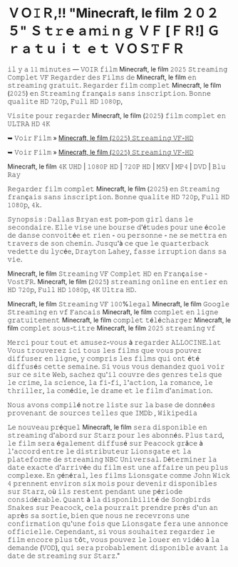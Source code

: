 #  ＶＯ𝙸Ｒ,!! "Minecraft, le film ２０２５" Ｓｔ𝚛ｅａｍ𝚒ｎｇ ＶＦ [ＦＲ!] Ｇｒａｔｕｉｔ ｅｔ ＶＯＳ𝚃ＦＲ 

𝚒𝚕 𝚢 𝚊 𝟷𝟷 𝚖𝚒𝚗𝚞𝚝𝚎𝚜 — 𝚅𝙾𝙸𝚁 𝚏𝚒𝚕𝚖 Minecraft, le film 𝟸𝟶𝟸𝟻 𝚂𝚝𝚛𝚎𝚊𝚖𝚒𝚗𝚐 𝙲𝚘𝚖𝚙𝚕𝚎𝚝 𝚅𝙵 𝚁𝚎𝚐𝚊𝚛𝚍𝚎𝚛 𝚍𝚎𝚜 𝙵𝚒𝚕𝚖𝚜 𝚍𝚎 Minecraft, le film 𝚎𝚗 𝚜𝚝𝚛𝚎𝚊𝚖𝚒𝚗𝚐 𝚐𝚛𝚊𝚝𝚞𝚒𝚝. 𝚁𝚎𝚐𝚊𝚛𝚍𝚎𝚛 𝚏𝚒𝚕𝚖 𝚌𝚘𝚖𝚙𝚕𝚎𝚝 Minecraft, le film (𝟸𝟶𝟸𝟻) 𝚎𝚗 𝚂𝚝𝚛𝚎𝚊𝚖𝚒𝚗𝚐 𝚏𝚛𝚊𝚗ç𝚊𝚒𝚜 𝚜𝚊𝚗𝚜 𝚒𝚗𝚜𝚌𝚛𝚒𝚙𝚝𝚒𝚘𝚗. 𝙱𝚘𝚗𝚗𝚎 𝚚𝚞𝚊𝚕𝚒𝚝𝚎 𝙷𝙳 𝟽𝟸𝟶𝚙, 𝙵𝚞𝚕𝚕 𝙷𝙳 𝟷𝟶𝟾𝟶𝚙,

𝚅𝚒𝚜𝚒𝚝𝚎 𝚙𝚘𝚞𝚛 𝚛𝚎𝚐𝚊𝚛𝚍𝚎𝚛 Minecraft, le film (𝟸𝟶𝟸𝟻) 𝚏𝚒𝚕𝚖 𝚌𝚘𝚖𝚙𝚕𝚎𝚝 𝚎𝚗 𝚄𝙻𝚃𝚁𝙰 𝙷𝙳 𝟺𝙺

➥ 𝚅𝚘𝚒𝚛 𝙵𝚒𝚕𝚖 » [Minecraft, le film (𝟸𝟶𝟸𝟻) 𝚂𝚝𝚛𝚎𝚊𝚖𝚒𝚗𝚐 𝚅𝙵-𝙷𝙳](https://t.co/cZJO3kd67A)

➥ 𝚅𝚘𝚒𝚛 𝙵𝚒𝚕𝚖 » [Minecraft, le film (𝟸𝟶𝟸𝟻) 𝚂𝚝𝚛𝚎𝚊𝚖𝚒𝚗𝚐 𝚅𝙵-𝙷𝙳](https://t.co/cZJO3kd67A)

Minecraft, le film 𝟺𝙺 𝚄𝙷𝙳 | 𝟷𝟶𝟾𝟶𝙿 𝙷𝙳 | 𝟽𝟸𝟶𝙿 𝙷𝙳 | 𝙼𝙺𝚅 | 𝙼𝙿𝟺 | 𝙳𝚅𝙳 | 𝙱𝚕𝚞 𝚁𝚊𝚢

𝚁𝚎𝚐𝚊𝚛𝚍𝚎𝚛 𝚏𝚒𝚕𝚖 𝚌𝚘𝚖𝚙𝚕𝚎𝚝 Minecraft, le film (𝟸𝟶𝟸𝟻) 𝚎𝚗 𝚂𝚝𝚛𝚎𝚊𝚖𝚒𝚗𝚐 𝚏𝚛𝚊𝚗ç𝚊𝚒𝚜 𝚜𝚊𝚗𝚜 𝚒𝚗𝚜𝚌𝚛𝚒𝚙𝚝𝚒𝚘𝚗. 𝙱𝚘𝚗𝚗𝚎 𝚚𝚞𝚊𝚕𝚒𝚝𝚎 𝙷𝙳 𝟽𝟸𝟶𝚙, 𝙵𝚞𝚕𝚕 𝙷𝙳 𝟷𝟶𝟾𝟶𝚙, 𝟺𝚔.

𝚂𝚢𝚗𝚘𝚙𝚜𝚒𝚜 : 𝙳𝚊𝚕𝚕𝚊𝚜 𝙱𝚛𝚢𝚊𝚗 𝚎𝚜𝚝 𝚙𝚘𝚖-𝚙𝚘𝚖 𝚐𝚒𝚛𝚕 𝚍𝚊𝚗𝚜 𝚕𝚎 𝚜𝚎𝚌𝚘𝚗𝚍𝚊𝚒𝚛𝚎. 𝙴𝚕𝚕𝚎 𝚟𝚒𝚜𝚎 𝚞𝚗𝚎 𝚋𝚘𝚞𝚛𝚜𝚎 𝚍'é𝚝𝚞𝚍𝚎𝚜 𝚙𝚘𝚞𝚛 𝚞𝚗𝚎 é𝚌𝚘𝚕𝚎 𝚍𝚎 𝚍𝚊𝚗𝚜𝚎 𝚌𝚘𝚗𝚟𝚘𝚒𝚝é𝚎 𝚎𝚝 𝚛𝚒𝚎𝚗 - 𝚘𝚞 𝚙𝚎𝚛𝚜𝚘𝚗𝚗𝚎 - 𝚗𝚎 𝚜𝚎 𝚖𝚎𝚝𝚝𝚛𝚊 𝚎𝚗 𝚝𝚛𝚊𝚟𝚎𝚛𝚜 𝚍𝚎 𝚜𝚘𝚗 𝚌𝚑𝚎𝚖𝚒𝚗. 𝙹𝚞𝚜𝚚𝚞'à 𝚌𝚎 𝚚𝚞𝚎 𝚕𝚎 𝚚𝚞𝚊𝚛𝚝𝚎𝚛𝚋𝚊𝚌𝚔 𝚟𝚎𝚍𝚎𝚝𝚝𝚎 𝚍𝚞 𝚕𝚢𝚌é𝚎, 𝙳𝚛𝚊𝚢𝚝𝚘𝚗 𝙻𝚊𝚑𝚎𝚢, 𝚏𝚊𝚜𝚜𝚎 𝚒𝚛𝚛𝚞𝚙𝚝𝚒𝚘𝚗 𝚍𝚊𝚗𝚜 𝚜𝚊 𝚟𝚒𝚎.

Minecraft, le film 𝚂𝚝𝚛𝚎𝚊𝚖𝚒𝚗𝚐 𝚅𝙵 𝙲𝚘𝚖𝚙𝚕𝚎𝚝 𝙷𝙳 𝚎𝚗 𝙵𝚛𝚊𝚗ç𝚊𝚒𝚜𝚎 - 𝚅𝚘𝚜𝚝𝙵𝚁. Minecraft, le film (𝟸𝟶𝟸𝟻) 𝚜𝚝𝚛𝚎𝚊𝚖𝚒𝚗𝚐 𝚘𝚗𝚕𝚒𝚗𝚎 𝚎𝚗 𝚎𝚗𝚝𝚒𝚎𝚛 𝚎𝚗 𝙷𝙳 𝟽𝟸𝟶𝚙, 𝙵𝚞𝚕𝚕 𝙷𝙳 𝟷𝟶𝟾𝟶𝚙, 𝟺𝙺 𝚄𝚕𝚝𝚛𝚊 𝙷𝙳.

Minecraft, le film 𝚂𝚝𝚛𝚎𝚊𝚖𝚒𝚗𝚐 𝚅𝙵 𝟷𝟶𝟶%𝚕𝚎𝚐𝚊𝚕 Minecraft, le film 𝙶𝚘𝚘𝚐𝚕𝚎 𝚂𝚝𝚛𝚎𝚊𝚖𝚒𝚗𝚐 𝚎𝚗 𝚟𝚏 𝙵𝚊𝚗𝚌𝚊𝚒𝚜 Minecraft, le film 𝚌𝚘𝚖𝚙𝚕𝚎𝚝 𝚎𝚗 𝚕𝚒𝚐𝚗𝚎 𝚐𝚛𝚊𝚝𝚞𝚒𝚝𝚎𝚖𝚎𝚗𝚝 Minecraft, le film 𝚌𝚘𝚖𝚙𝚕𝚎𝚝 𝚝é𝚕é𝚌𝚑𝚊𝚛𝚐𝚎𝚛 Minecraft, le film 𝚌𝚘𝚖𝚙𝚕𝚎𝚝 𝚜𝚘𝚞𝚜-𝚝𝚒𝚝𝚛𝚎 Minecraft, le film 𝟸𝟶𝟸𝟻 𝚜𝚝𝚛𝚎𝚊𝚖𝚒𝚗𝚐 𝚟𝚏

𝙼𝚎𝚛𝚌𝚒 𝚙𝚘𝚞𝚛 𝚝𝚘𝚞𝚝 𝚎𝚝 𝚊𝚖𝚞𝚜𝚎𝚣-𝚟𝚘𝚞𝚜 à 𝚛𝚎𝚐𝚊𝚛𝚍𝚎𝚛 𝙰𝙻𝙻𝙾𝙲𝙸𝙽𝙴.𝚕𝚊𝚝 𝚅𝚘𝚞𝚜 𝚝𝚛𝚘𝚞𝚟𝚎𝚛𝚎𝚣 𝚒𝚌𝚒 𝚝𝚘𝚞𝚜 𝚕𝚎𝚜 𝚏𝚒𝚕𝚖𝚜 𝚚𝚞𝚎 𝚟𝚘𝚞𝚜 𝚙𝚘𝚞𝚟𝚎𝚣 𝚍𝚒𝚏𝚏𝚞𝚜𝚎𝚛 𝚎𝚗 𝚕𝚒𝚐𝚗𝚎, 𝚢 𝚌𝚘𝚖𝚙𝚛𝚒𝚜 𝚕𝚎𝚜 𝚏𝚒𝚕𝚖𝚜 𝚚𝚞𝚒 𝚘𝚗𝚝 é𝚝é 𝚍𝚒𝚏𝚏𝚞𝚜é𝚜 𝚌𝚎𝚝𝚝𝚎 𝚜𝚎𝚖𝚊𝚒𝚗𝚎. 𝚂𝚒 𝚟𝚘𝚞𝚜 𝚟𝚘𝚞𝚜 𝚍𝚎𝚖𝚊𝚗𝚍𝚎𝚣 𝚚𝚞𝚘𝚒 𝚟𝚘𝚒𝚛 𝚜𝚞𝚛 𝚌𝚎 𝚜𝚒𝚝𝚎 𝚆𝚎𝚋, 𝚜𝚊𝚌𝚑𝚎𝚣 𝚚𝚞'𝚒𝚕 𝚌𝚘𝚞𝚟𝚛𝚎 𝚍𝚎𝚜 𝚐𝚎𝚗𝚛𝚎𝚜 𝚝𝚎𝚕𝚜 𝚚𝚞𝚎 𝚕𝚎 𝚌𝚛𝚒𝚖𝚎, 𝚕𝚊 𝚜𝚌𝚒𝚎𝚗𝚌𝚎, 𝚕𝚊 𝚏𝚒-𝚏𝚒, 𝚕'𝚊𝚌𝚝𝚒𝚘𝚗, 𝚕𝚊 𝚛𝚘𝚖𝚊𝚗𝚌𝚎, 𝚕𝚎 𝚝𝚑𝚛𝚒𝚕𝚕𝚎𝚛, 𝚕𝚊 𝚌𝚘𝚖é𝚍𝚒𝚎, 𝚕𝚎 𝚍𝚛𝚊𝚖𝚎 𝚎𝚝 𝚕𝚎 𝚏𝚒𝚕𝚖 𝚍'𝚊𝚗𝚒𝚖𝚊𝚝𝚒𝚘𝚗.

𝙽𝚘𝚞𝚜 𝚊𝚟𝚘𝚗𝚜 𝚌𝚘𝚖𝚙𝚒𝚕é 𝚗𝚘𝚝𝚛𝚎 𝚕𝚒𝚜𝚝𝚎 𝚜𝚞𝚛 𝚕𝚊 𝚋𝚊𝚜𝚎 𝚍𝚎 𝚍𝚘𝚗𝚗é𝚎𝚜 𝚙𝚛𝚘𝚟𝚎𝚗𝚊𝚗𝚝 𝚍𝚎 𝚜𝚘𝚞𝚛𝚌𝚎𝚜 𝚝𝚎𝚕𝚕𝚎𝚜 𝚚𝚞𝚎 𝙸𝙼𝙳𝚋 , 𝚆𝚒𝚔𝚒𝚙𝚎𝚍𝚒𝚊

𝙻𝚎 𝚗𝚘𝚞𝚟𝚎𝚊𝚞 𝚙𝚛é𝚚𝚞𝚎𝚕 Minecraft, le film 𝚜𝚎𝚛𝚊 𝚍𝚒𝚜𝚙𝚘𝚗𝚒𝚋𝚕𝚎 𝚎𝚗 𝚜𝚝𝚛𝚎𝚊𝚖𝚒𝚗𝚐 𝚍'𝚊𝚋𝚘𝚛𝚍 𝚜𝚞𝚛 𝚂𝚝𝚊𝚛𝚣 𝚙𝚘𝚞𝚛 𝚕𝚎𝚜 𝚊𝚋𝚘𝚗𝚗é𝚜. 𝙿𝚕𝚞𝚜 𝚝𝚊𝚛𝚍, 𝚕𝚎 𝚏𝚒𝚕𝚖 𝚜𝚎𝚛𝚊 é𝚐𝚊𝚕𝚎𝚖𝚎𝚗𝚝 𝚍𝚒𝚏𝚏𝚞𝚜é 𝚜𝚞𝚛 𝙿𝚎𝚊𝚌𝚘𝚌𝚔 𝚐𝚛â𝚌𝚎 à 𝚕'𝚊𝚌𝚌𝚘𝚛𝚍 𝚎𝚗𝚝𝚛𝚎 𝚕𝚎 𝚍𝚒𝚜𝚝𝚛𝚒𝚋𝚞𝚝𝚎𝚞𝚛 𝙻𝚒𝚘𝚗𝚜𝚐𝚊𝚝𝚎 𝚎𝚝 𝚕𝚊 𝚙𝚕𝚊𝚝𝚎𝚏𝚘𝚛𝚖𝚎 𝚍𝚎 𝚜𝚝𝚛𝚎𝚊𝚖𝚒𝚗𝚐 𝙽𝙱𝙲 𝚄𝚗𝚒𝚟𝚎𝚛𝚜𝚊𝚕. 𝙳é𝚝𝚎𝚛𝚖𝚒𝚗𝚎𝚛 𝚕𝚊 𝚍𝚊𝚝𝚎 𝚎𝚡𝚊𝚌𝚝𝚎 𝚍'𝚊𝚛𝚛𝚒𝚟é𝚎 𝚍𝚞 𝚏𝚒𝚕𝚖 𝚎𝚜𝚝 𝚞𝚗𝚎 𝚊𝚏𝚏𝚊𝚒𝚛𝚎 𝚞𝚗 𝚙𝚎𝚞 𝚙𝚕𝚞𝚜 𝚌𝚘𝚖𝚙𝚕𝚎𝚡𝚎. 𝙴𝚗 𝚐é𝚗é𝚛𝚊𝚕, 𝚕𝚎𝚜 𝚏𝚒𝚕𝚖𝚜 𝙻𝚒𝚘𝚗𝚜𝚐𝚊𝚝𝚎 𝚌𝚘𝚖𝚖𝚎 𝙹𝚘𝚑𝚗 𝚆𝚒𝚌𝚔 𝟺 𝚙𝚛𝚎𝚗𝚗𝚎𝚗𝚝 𝚎𝚗𝚟𝚒𝚛𝚘𝚗 𝚜𝚒𝚡 𝚖𝚘𝚒𝚜 𝚙𝚘𝚞𝚛 𝚍𝚎𝚟𝚎𝚗𝚒𝚛 𝚍𝚒𝚜𝚙𝚘𝚗𝚒𝚋𝚕𝚎𝚜 𝚜𝚞𝚛 𝚂𝚝𝚊𝚛𝚣, 𝚘ù 𝚒𝚕𝚜 𝚛𝚎𝚜𝚝𝚎𝚗𝚝 𝚙𝚎𝚗𝚍𝚊𝚗𝚝 𝚞𝚗𝚎 𝚙é𝚛𝚒𝚘𝚍𝚎 𝚌𝚘𝚗𝚜𝚒𝚍é𝚛𝚊𝚋𝚕𝚎. 𝚀𝚞𝚊𝚗𝚝 à 𝚕𝚊 𝚍𝚒𝚜𝚙𝚘𝚗𝚒𝚋𝚒𝚕𝚒𝚝é 𝚍𝚎 𝚂𝚘𝚗𝚐𝚋𝚒𝚛𝚍𝚜 𝚂𝚗𝚊𝚔𝚎𝚜 𝚜𝚞𝚛 𝙿𝚎𝚊𝚌𝚘𝚌𝚔, 𝚌𝚎𝚕𝚊 𝚙𝚘𝚞𝚛𝚛𝚊𝚒𝚝 𝚙𝚛𝚎𝚗𝚍𝚛𝚎 𝚙𝚛è𝚜 𝚍'𝚞𝚗 𝚊𝚗 𝚊𝚙𝚛è𝚜 𝚜𝚊 𝚜𝚘𝚛𝚝𝚒𝚎, 𝚋𝚒𝚎𝚗 𝚚𝚞𝚎 𝚗𝚘𝚞𝚜 𝚗𝚎 𝚛𝚎𝚌𝚎𝚟𝚛𝚘𝚗𝚜 𝚞𝚗𝚎 𝚌𝚘𝚗𝚏𝚒𝚛𝚖𝚊𝚝𝚒𝚘𝚗 𝚚𝚞'𝚞𝚗𝚎 𝚏𝚘𝚒𝚜 𝚚𝚞𝚎 𝙻𝚒𝚘𝚗𝚜𝚐𝚊𝚝𝚎 𝚏𝚎𝚛𝚊 𝚞𝚗𝚎 𝚊𝚗𝚗𝚘𝚗𝚌𝚎 𝚘𝚏𝚏𝚒𝚌𝚒𝚎𝚕𝚕𝚎. 𝙲𝚎𝚙𝚎𝚗𝚍𝚊𝚗𝚝, 𝚜𝚒 𝚟𝚘𝚞𝚜 𝚜𝚘𝚞𝚑𝚊𝚒𝚝𝚎𝚣 𝚛𝚎𝚐𝚊𝚛𝚍𝚎𝚛 𝚕𝚎 𝚏𝚒𝚕𝚖 𝚎𝚗𝚌𝚘𝚛𝚎 𝚙𝚕𝚞𝚜 𝚝ô𝚝, 𝚟𝚘𝚞𝚜 𝚙𝚘𝚞𝚟𝚎𝚣 𝚕𝚎 𝚕𝚘𝚞𝚎𝚛 𝚎𝚗 𝚟𝚒𝚍é𝚘 à 𝚕𝚊 𝚍𝚎𝚖𝚊𝚗𝚍𝚎 (𝚅𝙾𝙳), 𝚚𝚞𝚒 𝚜𝚎𝚛𝚊 𝚙𝚛𝚘𝚋𝚊𝚋𝚕𝚎𝚖𝚎𝚗𝚝 𝚍𝚒𝚜𝚙𝚘𝚗𝚒𝚋𝚕𝚎 𝚊𝚟𝚊𝚗𝚝 𝚕𝚊 𝚍𝚊𝚝𝚎 𝚍𝚎 𝚜𝚝𝚛𝚎𝚊𝚖𝚒𝚗𝚐 𝚜𝚞𝚛 𝚂𝚝𝚊𝚛𝚣."
